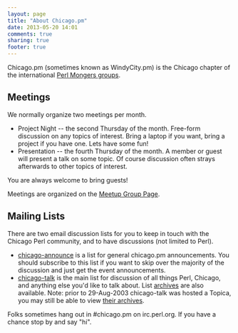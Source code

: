 ```yaml
---
layout: page
title: "About Chicago.pm"
date: 2013-05-20 14:01
comments: true
sharing: true
footer: true
---
```


Chicago.pm (sometimes known as WindyCity.pm) is the Chicago chapter of the international [Perl Mongers groups](http://www.pm.org/).

## Meetings

We normally organize two meetings per month.

* Project Night -- the second Thursday of the month. Free-form discussion on any topics of interest. Bring a laptop if you want, bring a project if you have one. Lets have some fun!
* Presentation -- the fourth Thursday of the month. A member or guest will present a talk on some topic. Of course discussion often strays afterwards to other topics of interest.

You are always welcome to bring guests!

Meetings are organized on the [Meetup Group Page](http://www.meetup.com/ChicagoPM/).

<h2 id="lists">Mailing Lists</h2>

There are two email discussion lists for you to keep in touch with the Chicago Perl community, and to have discussions (not limited to Perl).

* [chicago-announce](http://mail.pm.org/mailman/listinfo/chicago-announce) is a list for general chicago.pm announcements. You should subscribe to this list if you want to skip over the majority of the discussion and just get the event announcements.
* [chicago-talk](http://mail.pm.org/mailman/listinfo/chicago-talk) is the main list for discussion of all things Perl, Chicago, and anything else you'd like to talk about. List [archives](http://mail.pm.org/pipermail/chicago-talk/) are also available. Note: prior to 29-Aug-2003 chicago-talk was hosted a Topica, you may still be able to view [their archives](http://www.topica.com/lists/chicago-pm/read).

Folks sometimes hang out in #chicago.pm on irc.perl.org. If you have a chance stop by and say "hi".
